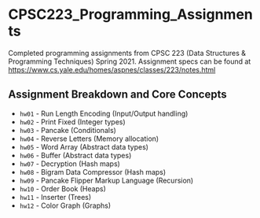# CPSC223_Programming_Assignments
Completed programming assignments from CPSC 223 (Data Structures &amp; Programming Techniques) Spring 2021. Assignment specs can be found at https://www.cs.yale.edu/homes/aspnes/classes/223/notes.html

## Assignment Breakdown and Core Concepts

- `hw01` - Run Length Encoding (Input/Output handling)
- `hw02` - Print Fixed (Integer types)
- `hw03` - Pancake (Conditionals)
- `hw04` - Reverse Letters (Memory allocation)
- `hw05` - Word Array (Abstract data types)
- `hw06` - Buffer (Abstract data types)
- `hw07` - Decryption (Hash maps)
- `hw08` - Bigram Data Compressor (Hash maps)
- `hw09` - Pancake Flipper Markup Language (Recursion)
- `hw10` - Order Book (Heaps)
- `hw11` - Inserter (Trees)
- `hw12` - Color Graph (Graphs)

